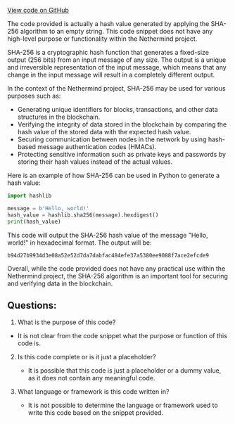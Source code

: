[View code on GitHub](https://github.com/NethermindEth/nethermind/src/bench_precompiles/vectors/sha256/current/input_param_scalar_0_gas_60.csv)

The code provided is actually a hash value generated by applying the SHA-256 algorithm to an empty string. This code snippet does not have any high-level purpose or functionality within the Nethermind project. 

SHA-256 is a cryptographic hash function that generates a fixed-size output (256 bits) from an input message of any size. The output is a unique and irreversible representation of the input message, which means that any change in the input message will result in a completely different output. 

In the context of the Nethermind project, SHA-256 may be used for various purposes such as:

- Generating unique identifiers for blocks, transactions, and other data structures in the blockchain.
- Verifying the integrity of data stored in the blockchain by comparing the hash value of the stored data with the expected hash value.
- Securing communication between nodes in the network by using hash-based message authentication codes (HMACs).
- Protecting sensitive information such as private keys and passwords by storing their hash values instead of the actual values.

Here is an example of how SHA-256 can be used in Python to generate a hash value:

```python
import hashlib

message = b'Hello, world!'
hash_value = hashlib.sha256(message).hexdigest()
print(hash_value)
```

This code will output the SHA-256 hash value of the message "Hello, world!" in hexadecimal format. The output will be:

```
b94d27b9934d3e08a52e52d7da7dabfac484efe37a5380ee9088f7ace2efcde9
```

Overall, while the code provided does not have any practical use within the Nethermind project, the SHA-256 algorithm is an important tool for securing and verifying data in the blockchain.
## Questions: 
 1. What is the purpose of this code?
   - It is not clear from the code snippet what the purpose or function of this code is.

2. Is this code complete or is it just a placeholder?
   - It is possible that this code is just a placeholder or a dummy value, as it does not contain any meaningful code.

3. What language or framework is this code written in?
   - It is not possible to determine the language or framework used to write this code based on the snippet provided.